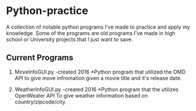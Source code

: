 # Python-practice
A collection of notable python programs I've made to practice and apply my knowledge. 
Some of the programs are old programs I've made in high school or University projects that I just want to save.

## Current Programs

1. MoveInfoGUI.py -created 2016
   *Python program that utilized the OMD API to give move infromation given a movie title and it's release date. 
   
1. WeatherInfoGUI.py -created 2016
   *Python program that the utilizes OpenWeater API To give weather information based on country/zipcode/city. 
   
